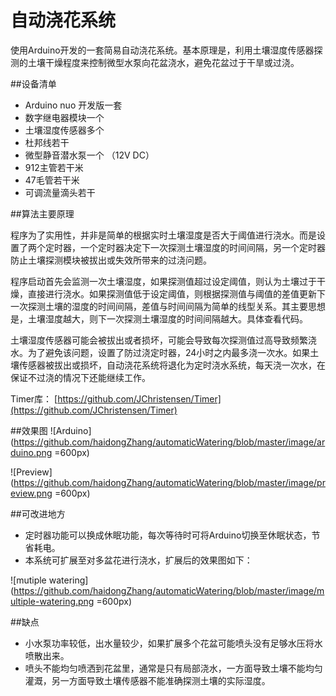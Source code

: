 自动浇花系统
==========================
使用Arduino开发的一套简易自动浇花系统。基本原理是，利用土壤湿度传感器探测的土壤干燥程度来控制微型水泵向花盆浇水，避免花盆过于干旱或过浇。

##设备清单
* Arduino nuo 开发版一套
* 数字继电器模块一个
* 土壤湿度传感器多个
* 杜邦线若干
* 微型静音潜水泵一个 （12V DC）
* 912主管若干米
* 47毛管若干米
* 可调流量滴头若干

##算法主要原理

程序为了实用性，并非是简单的根据实时土壤湿度是否大于阈值进行浇水。而是设置了两个定时器，一个定时器决定下一次探测土壤湿度的时间间隔，另一个定时器防止土壤探测模块被拔出或失效所带来的过浇问题。

程序启动首先会监测一次土壤湿度，如果探测值超过设定阈值，则认为土壤过于干燥，直接进行浇水。如果探测值低于设定阈值，则根据探测值与阈值的差值更新下一次探测土壤的湿度的时间间隔，差值与时间间隔为简单的线型关系。其主要思想是，土壤湿度越大，则下一次探测土壤湿度的时间间隔越大。具体查看代码。

土壤湿度传感器可能会被拔出或者损坏，可能会导致每次探测值过高导致频繁浇水。为了避免该问题，设置了防过浇定时器，24小时之内最多浇一次水。如果土壤传感器被拔出或损坏，自动浇花系统将退化为定时浇水系统，每天浇一次水，在保证不过浇的情况下还能继续工作。

Timer库：
[https://github.com/JChristensen/Timer](https://github.com/JChristensen/Timer)

##效果图
![Arduino](https://github.com/haidongZhang/automaticWatering/blob/master/image/arduino.png =600px)

![Preview](https://github.com/haidongZhang/automaticWatering/blob/master/image/preview.png =600px)

##可改进地方
* 定时器功能可以换成休眠功能，每次等待时可将Arduino切换至休眠状态，节省耗电。
* 本系统可扩展至对多盆花进行浇水，扩展后的效果图如下：

![mutiple watering](https://github.com/haidongZhang/automaticWatering/blob/master/image/multiple-watering.png =600px)

##缺点
* 小水泵功率较低，出水量较少，如果扩展多个花盆可能喷头没有足够水压将水喷散出来。
* 喷头不能均匀喷洒到花盆里，通常是只有局部浇水，一方面导致土壤不能均匀灌溉，另一方面导致土壤传感器不能准确探测土壤的实际湿度。
